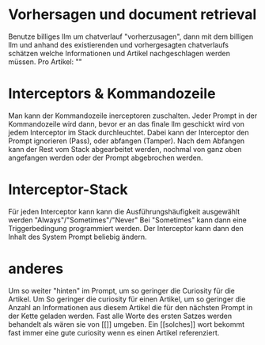 # Vorhersagen und document retrieval
Benutze billiges llm um chatverlauf "vorherzusagen", dann mit dem billigen llm und anhand des existierenden und vorhergesagten chatverlaufs schätzen welche Informationen und Artikel nachgeschlagen werden müssen.
Pro Artikel: ""

# Interceptors & Kommandozeile
Man kann der Kommandozeile inerceptoren zuschalten. Jeder Prompt in der Kommandozeile wird dann, bevor er an das finale llm geschickt wird von jedem Interceptor im Stack durchleuchtet. Dabei kann der Interceptor den Prompt ignorieren (Pass), oder abfangen (Tamper). Nach dem Abfangen kann der Rest vom Stack abgearbeitet werden, nochmal von ganz oben angefangen werden oder der Prompt abgebrochen werden.

# Interceptor-Stack
Für jeden Interceptor kann kann die Ausführungshäufigkeit ausgewählt werden "Always"/"Sometimes"/"Never"
Bei "Sometimes" kann dann eine Triggerbedingung programmiert werden. Der Interceptor kann dann den Inhalt des System Prompt beliebig ändern.


# anderes
Um so weiter "hinten" im Prompt, um so geringer die Curiosity für die Artikel.
Um So geringer die curiosity für einen Artikel, um so geringer die Anzahl an Informationen aus diesem Artikel die für den nächsten Prompt in der Kette geladen werden.
Fast alle Worte des ersten Satzes werden behandelt als wären sie von \[\[\]\] umgeben. Ein \[\[solches\]\] wort bekommt fast immer eine gute curiosity wenn es einen Artikel referenziert.
